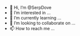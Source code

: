 - 👋 Hi, I’m @SerpDove
- 👀 I’m interested in ...
- 🌱 I’m currently learning ...
- 💞️ I’m looking to collaborate on ...
- 📫 How to reach me ...

<!---
SerpDove/SerpDove is a ✨ special ✨ repository because its `README.md` (this file) appears on your GitHub profile.
You can click the Preview link to take a look at your changes.
--->
